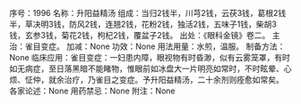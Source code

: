 序号：1996
名称：升阳益精汤
组成：当归2钱半，川芎2钱，云茯3钱，葛根2钱半，草决明3钱，防风2钱，连翘2钱，花粉2钱，独活2钱，五味子1钱，柴胡3钱，玄参3钱，菊花2钱，枸杞2钱，覆盆子2钱。
出处：《眼科金镜》卷二。
主治：雀目变症。
加减：None
功效：None
用法用量：水煎，温服。
制备方法：None
临床应用：雀目变症：一妇患内障，眼视物有时昏渺，似有云雾笼罩，有时如无病症，至日落黑暗不能睹物，惟眼前如冰盘大一片明亮如常时，不时眩晕、心烦、怔仲，就余治疗，乃雀目之变症。予升阳益精汤，二十余剂则痊愈如常矣。
各家论述：None
用药禁忌：None
附注：None
